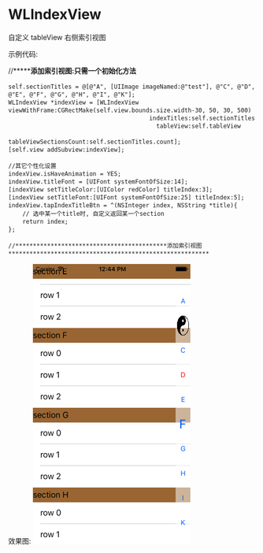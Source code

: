 # WLIndexView
自定义 tableView 右侧索引视图

示例代码:


//*******************************************添加索引视图:只需一个初始化方法**************************************
    
    self.sectionTitles = @[@"A", [UIImage imageNamed:@"test"], @"C", @"D", @"E", @"F", @"G", @"H", @"I", @"K"];
    WLIndexView *indexView = [WLIndexView viewWithFrame:CGRectMake(self.view.bounds.size.width-30, 50, 30, 500)
                                            indexTitles:self.sectionTitles
                                              tableView:self.tableView
                                 tableViewSectionsCount:self.sectionTitles.count];
    [self.view addSubview:indexView];
    
    //其它个性化设置
    indexView.isHaveAnimation = YES;
    indexView.titleFont = [UIFont systemFontOfSize:14];
    [indexView setTitleColor:[UIColor redColor] titleIndex:3];
    [indexView setTitleFont:[UIFont systemFontOfSize:25] titleIndex:5];
    indexView.tapIndexTitleBtn = ^(NSInteger index, NSString *title){
        // 选中某一个title时, 自定义返回某一个section
        return index;
    };
    
    //*******************************************添加索引视图*********************************************************

效果图:
![image](https://raw.githubusercontent.com/GitHubWanglei/WLIndexView/master/Simulator%20Screen%20Shot%202016%E5%B9%B41%E6%9C%884%E6%97%A5%2012.44.37.png)
